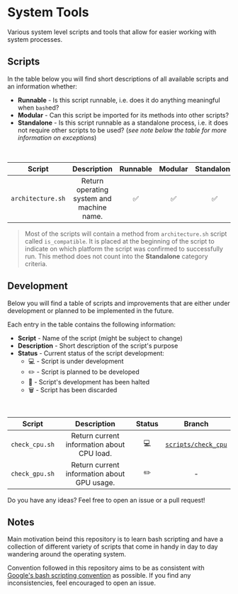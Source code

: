 # System Tools

Various system level scripts and tools that allow for easier working with system processes.

## Scripts

In the table below you will find short descriptions of all available scripts and an information whether:
* **Runnable** - Is this script runnable, i.e. does it do anything meaningful when `bash`ed?
* **Modular** - Can this script be imported for its methods into other scripts?
* **Standalone** - Is this script runnable as a standalone process, i.e. it does not require other scripts to be used? (_see note below the table for more information on exceptions_)

<br>

| Script | Description | Runnable | Modular | Standalone |
|:------:|:-----------:|:--------:|:-------:|:----------:|
| `architecture.sh` | Return operating system and machine name. | :white_check_mark: | :white_check_mark: | :white_check_mark: |

> Most of the scripts will contain a method from `architecture.sh` script called `is_compatible`. It is placed at the beginning of the script to indicate on which platform the script was confirmed to successfully run. This method does not count into the **Standalone** category criteria.

## Development

Below you will find a table of scripts and improvements that are either under development or planned to be implemented in the future.

Each entry in the table contains the following information:
* **Script** - Name of the script (might be subject to change)
* **Description** - Short description of the script's purpose
* **Status** - Current status of the script development:
    * :computer: - Script is under development
    * :pencil2: - Script is planned to be developed
    * :stop_sign: - Script's development has been halted
    * :wastebasket: - Script has been discarded

<br>

| Script | Description | Status | Branch |
|:------:|:-----------:|:------:|:------:|
| `check_cpu.sh` | Return current information about CPU load. | :computer: | [`scripts/check_cpu`](https://github.com/neurowelt/system-tools/tree/scripts/check_cpu) |
| `check_gpu.sh` | Return current information about GPU usage. | :pencil2: | - |

Do you have any ideas? Feel free to open an issue or a pull request!

## Notes

Main motivation beind this repository is to learn bash scripting and have a collection of different variety of scripts that come in handy in day to day wandering around the operating system.

Convention followed in this repository aims to be as consistent with [Google's bash scripting convention](https://google.github.io/styleguide/shellguide.html) as possible. If you find any inconsistencies, feel encouraged to open an issue.
